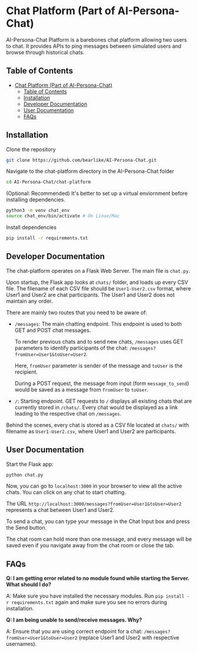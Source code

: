 # Chat Platform (Part of AI-Persona-Chat)

AI-Persona-Chat Platform is a barebones chat platform allowing two users to chat. It provides APIs to ping messages between simulated users and browse through historical chats.

## Table of Contents

- [Chat Platform (Part of AI-Persona-Chat)](#chat-platform-part-of-ai-persona-chat)
  - [Table of Contents](#table-of-contents)
  - [Installation](#installation)
  - [Developer Documentation](#developer-documentation)
  - [User Documentation](#user-documentation)
  - [FAQs](#faqs)

## <a name="installation">Installation</a>

Clone the repository

```bash
git clone https://github.com/bearlike/AI-Persona-Chat.git
```

Navigate to the chat-platform directory in the AI-Persona-Chat folder

```bash
cd AI-Persona-Chat/chat-platform
```

(Optional: Recommended) It's better to set up a virtual enviornment before installing dependencies.

```bash
python3 -m venv chat_env
source chat_env/bin/activate # On Linux/Mac
```

Install dependencies

```bash
pip install -r requirements.txt
```

## <a name="developer-doc">Developer Documentation</a>

The chat-platform operates on a Flask Web Server. The main file is `chat.py`. 

Upon startup, the Flask app looks at `chats/` folder, and loads up every CSV file. The filename of each CSV file should be `User1-User2.csv` format, where User1 and User2 are chat participants. The User1 and User2 does not maintain any order.

There are mainly two routes that you need to be aware of:

* `/messages`: The main chatting endpoint. This endpoint is used to both GET and POST chat messages.

    To render previous chats and to send new chats, `/messages` uses GET parameters to identify participants of the chat: `/messages?fromUser=User1&toUser=User2`.

    Here, `fromUser` parameter is sender of the message and `toUser` is the recipient.

    During a POST request, the message from input (form `message_to_send`) would be saved as a message from `fromUser` to `toUser`.

* `/`: Starting endpoint. GET requests to `/` displays all existing chats that are currently stored in `/chats/`. Every chat would be displayed as a link leading to the respective chat on `/messages`.

Behind the scenes, every chat is stored as a CSV file located at `chats/` with filename as `User1-User2.csv`, where User1 and User2 are participants.

## <a name="user-doc">User Documentation</a>

Start the Flask app:

```bash
python chat.py
```

Now, you can go to `localhost:3000` in your browser to view all the active chats. You can click on any chat to start chatting.

The URL `http://localhost:3000/messages?fromUser=User1&toUser=User2` represents a chat between User1 and User2.

To send a chat, you can type your message in the Chat Input box and press the Send button.

The chat room can hold more than one message, and every message will be saved even if you navigate away from the chat room or close the tab.

## <a name="faqs">FAQs</a>

**Q: I am getting error related to no module found while starting the Server. What should I do?**

A: Make sure you have installed the necessary modules. Run `pip install -r requirements.txt` again and make sure you see no errors during installation.

**Q: I am being unable to send/receive messages. Why?**

A: Ensure that you are using correct endpoint for a chat: `/messages?fromUser=User1&toUser=User2` (replace User1 and User2 with respective usernames).
